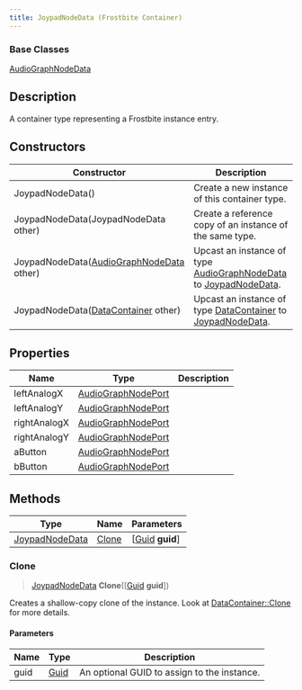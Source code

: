 ```yaml
---
title: JoypadNodeData (Frostbite Container)
---
```

### Base Classes

[AudioGraphNodeData](AudioGraphNodeData)

## Description

A container type representing a Frostbite instance entry.

## Constructors

| Constructor                                                               | Description                                                                                                         |
| ------------------------------------------------------------------------- | ------------------------------------------------------------------------------------------------------------------- |
| JoypadNodeData()                                                          | Create a new instance of this container type.                                                                       |
| JoypadNodeData(JoypadNodeData other)                                      | Create a reference copy of an instance of the same type.                                                            |
| JoypadNodeData([AudioGraphNodeData](AudioGraphNodeData) other)            | Upcast an instance of type [AudioGraphNodeData](AudioGraphNodeData) to [JoypadNodeData](JoypadNodeData).            |
| JoypadNodeData([DataContainer](/vext/ref/cls/shr/datacontainer) other) | Upcast an instance of type [DataContainer](/vext/ref/cls/shr/datacontainer) to [JoypadNodeData](JoypadNodeData). |

## Properties

| Name         | Type                                     | Description |
| ------------ | ---------------------------------------- | ----------- |
| leftAnalogX  | [AudioGraphNodePort](AudioGraphNodePort) |             |
| leftAnalogY  | [AudioGraphNodePort](AudioGraphNodePort) |             |
| rightAnalogX | [AudioGraphNodePort](AudioGraphNodePort) |             |
| rightAnalogY | [AudioGraphNodePort](AudioGraphNodePort) |             |
| aButton      | [AudioGraphNodePort](AudioGraphNodePort) |             |
| bButton      | [AudioGraphNodePort](AudioGraphNodePort) |             |

## Methods

| Type                             | Name            | Parameters                                     |
| -------------------------------- | --------------- | ---------------------------------------------- |
| [JoypadNodeData](JoypadNodeData) | [Clone](#clone) | \[[Guid](/vext/ref/cls/shr/guid) **guid**\] |

### Clone

> [JoypadNodeData](JoypadNodeData) **Clone**(\[[Guid](/vext/ref/cls/shr/guid) **guid**\])

Creates a shallow-copy clone of the instance. Look at [DataContainer::Clone](/vext/ref/cls/shr/datacontainer#clone) for more details.

#### Parameters

| Name | Type         | Description                                 |
| ---- | ------------ | ------------------------------------------- |
| guid | [Guid](Guid) | An optional GUID to assign to the instance. |
